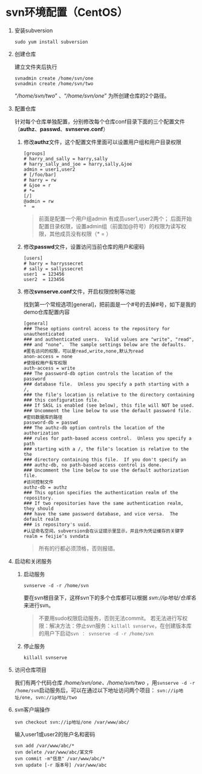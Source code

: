 # svn环境配置（CentOS）

1. 安装subversion

    ```shell
    sudo yum install subversion
    ```

2. 创建仓库

	建立文件夹后执行
	```shell
    svnadmin create /home/svn/one
    svnadmin create /home/svn/two
    ```
	“*/home/svn/two*” 、“*/home/svn/one*” 为所创建仓库的2个路径。
	
3. 配置仓库

	针对每个仓库单独配置，分别修改每个仓库conf目录下面的三个配置文件（**authz**、**passwd**、**svnserve.conf**）
	1. 修改**authz**文件，这个配置文件里面可以设置用户组和用户目录权限

	    ```shell
        [groups]
        # harry_and_sally = harry,sally
        # harry_sally_and_joe = harry,sally,&joe
        admin = user1,user2
        # [/foo/bar]
        # harry = rw
        # &joe = r
        # *=
        [/]
        @admin = rw
        *  =
        ```
		>前面是配置一个用户组admin 有成员user1,user2两个；
		>后面开始配置目录权限，设置admin组（前面加@符号）的权限为读写权限，其他成员没有权限（* = ）
	
	2. 修改**passwd**文件，设置访问当前仓库的用户和密码

		```shell
		[users]
		# harry = harryssecret
		# sally = sallyssecret
		user1  = 123456
		user2  = 123456
		```
	
	3. 修改**svnserve.conf**文件，开启权限控制等功能

		找到第一个常规选项[general]，把前面是一个#号的去掉#号，如下是我的demo仓库配置内容
		```text
		[general]
		### These options control access to the repository for unauthenticated
		### and authenticated users.  Valid values are "write", "read",
		### and "none".  The sample settings below are the defaults.
		#匿名访问的权限，可以是read,write,none,默认为read
		anon-access = none
		#使授权用户有写权限
		auth-access = write
		### The password-db option controls the location of the password
		### database file.  Unless you specify a path starting with a /,
		### the file's location is relative to the directory containing
		### this configuration file.
		### If SASL is enabled (see below), this file will NOT be used.
		### Uncomment the line below to use the default password file.
		#密码数据库的路径
		password-db = passwd
		### The authz-db option controls the location of the authorization
		### rules for path-based access control.  Unless you specify a path
		### starting with a /, the file's location is relative to the the
		### directory containing this file.  If you don't specify an
		### authz-db, no path-based access control is done.
		### Uncomment the line below to use the default authorization file.
		#访问控制文件
		authz-db = authz
		### This option specifies the authentication realm of the repository.
		### If two repositories have the same authentication realm, they should
		### have the same password database, and vice versa.  The default realm
		### is repository's uuid.
		#认证命名空间，subversion会在认证提示里显示，并且作为凭证缓存的关键字
		realm = feijie’s svndata
		```

		>所有的行都必须顶格，否则报错。
	
4. 启动和关闭服务

	1. 启动服务

	    ```shell
        svnserve -d -r /home/svn
        ```
		要在svn根目录下，这样svn下的多个仓库都可以根据 *svn://ip地址/仓库名* 来进行svn。
		>不要用sudo权限启动服务，否则无法commit。
		>若无法进行写权限：解决方法：停止svn服务：`killall svnserve`，在创建版本库的用户下启动`svn ： svnserve -d -r /home/svn`
		
	2. 停止服务

	    ```shell
        killall svnserve
        ```

5. 访问仓库项目

	我们有两个代码仓库 */home/svn/one、/home/svn/two* ，用`svnserve -d -r /home/svn`启动服务后，可以在通过以下地址访问两个项目：
	`svn://ip地址/one, svn://ip地址/two`
	
6. svn客户端操作

    ```shell
    svn checkout svn://ip地址/one	/var/www/abc/
    ```
	输入user1或user2的账户名和密码
	```shell
    svn add /var/www/abc/*
    svn delete /var/www/abc/某文件
    svn commit -m"信息" /var/www/abc/*
    svn update [-r 版本号] /var/www/abc
    ```